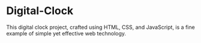 # Digital-Clock
This digital clock project, crafted using HTML, CSS, and JavaScript, is a fine example of simple yet effective web technology.
